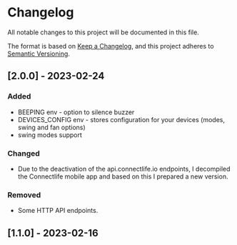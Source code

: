 # Changelog

All notable changes to this project will be documented in this file.

The format is based on [Keep a Changelog](https://keepachangelog.com/en/1.1.0/),
and this project adheres to [Semantic Versioning](https://semver.org/spec/v2.0.0.html).

## [2.0.0] - 2023-02-24

### Added

-   BEEPING env - option to silence buzzer
-   DEVICES_CONFIG env - stores configuration for your devices (modes, swing and fan options)
-   swing modes support

### Changed

-   Due to the deactivation of the api.connectlife.io endpoints, I decompiled the Connectlife mobile app and based on this I prepared a new version.

### Removed

-   Some HTTP API endpoints.

## [1.1.0] - 2023-02-16
